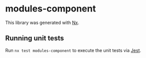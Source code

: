 # modules-component

This library was generated with [Nx](https://nx.dev).

## Running unit tests

Run `nx test modules-component` to execute the unit tests via [Jest](https://jestjs.io).
